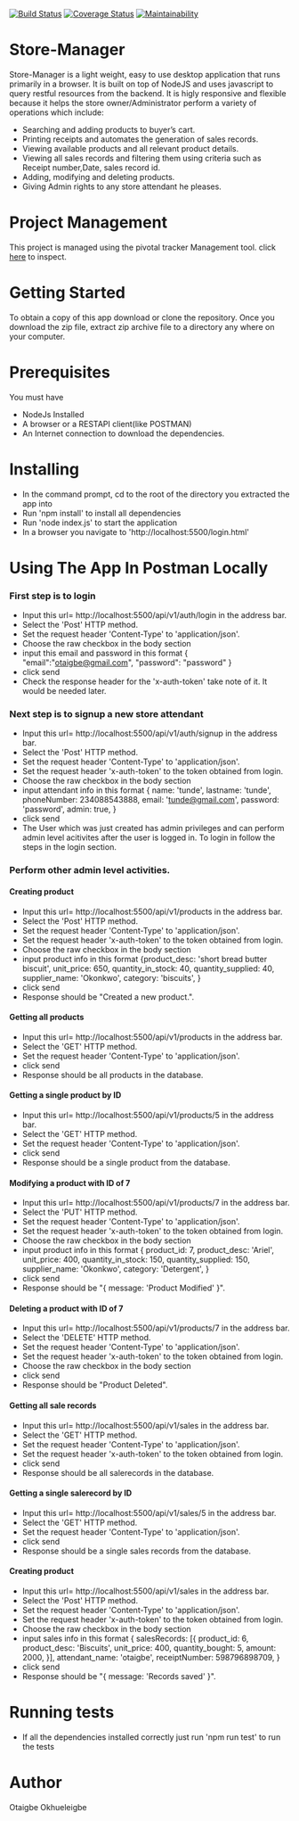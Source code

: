[![Build Status](https://travis-ci.org/otaigbe/store-manager.svg?branch=develop)](https://travis-ci.org/otaigbe/store-manager)  [![Coverage Status](https://coveralls.io/repos/github/otaigbe/store-manager/badge.svg?branch=develop)](https://coveralls.io/github/otaigbe/store-manager?branch=develop) [![Maintainability](https://api.codeclimate.com/v1/badges/100b2a4e64fc7695355c/maintainability)](https://codeclimate.com/github/otaigbe/store-manager/maintainability)

# Store-Manager
Store-Manager is a light weight, easy to use desktop application that runs primarily in a browser. It is built on top of NodeJS and uses javascript to query restful resources from the backend. It is higly responsive and flexible because it helps the store owner/Administrator perform a variety of operations which include:
* Searching and adding products to buyer’s cart.
* Printing receipts and automates the generation of sales records. 
* Viewing available products and all relevant product details.
* Viewing all sales records and filtering them using criteria such as Receipt number,Date, sales record id.
* Adding, modifying and deleting products.
* Giving Admin rights to any store attendant he pleases.

# Project Management
This project is managed using the pivotal tracker Management tool. click [here](https://www.pivotaltracker.com/n/projects/2203108) to inspect.

# Getting Started
To obtain a copy of this app download or clone the repository. Once you download the zip file, extract zip archive file to a directory any where on your computer.

# Prerequisites
You must have 
* NodeJs Installed
* A browser or a RESTAPI client(like POSTMAN)
* An Internet connection to download the dependencies.

# Installing
* In the command prompt, cd to the root of the directory you extracted the app into
* Run 'npm install' to install all dependencies
* Run 'node index.js' to start the application
* In a browser you navigate to 'http://localhost:5500/login.html'

# Using The App In Postman Locally
### First step is to login
* Input this url= http://localhost:5500/api/v1/auth/login in the address bar.
* Select the 'Post' HTTP method.
* Set the request header 'Content-Type' to 'application/json'.
* Choose the raw checkbox in the body section
* input this email and password in this format { "email":"otaigbe@gmail.com", "password": "password" } 
* click send
* Check the response header for the 'x-auth-token' take note of it. It would be needed later.
### Next step is to signup a new store attendant
* Input this url= http://localhost:5500/api/v1/auth/signup in the address bar.
* Select the 'Post' HTTP method.
* Set the request header 'Content-Type' to 'application/json'.
* Set the request header 'x-auth-token' to the token obtained from login.
* Choose the raw checkbox in the body section
* input attendant info in this format {
          name: 'tunde',
          lastname: 'tunde',
          phoneNumber: 234088543888,
          email: 'tunde@gmail.com',
          password: 'password',
          admin: true,
        }
* click send
* The User which was just created has admin privileges and can perform admin level acitivites after the user is logged in. To login in follow the steps in the login section.

### Perform other admin level activities.
#### Creating product
* Input this url= http://localhost:5500/api/v1/products in the address bar.
* Select the 'Post' HTTP method.
* Set the request header 'Content-Type' to 'application/json'.
* Set the request header 'x-auth-token' to the token obtained from login.
* Choose the raw checkbox in the body section
* input product info in this format 
{product_desc: 'short bread butter biscuit',
 unit_price: 650,
 quantity_in_stock: 40,
 quantity_supplied: 40,
 supplier_name: 'Okonkwo',
 category: 'biscuits',
 }
* click send
* Response should be "Created a new product.".
#### Getting all products
* Input this url= http://localhost:5500/api/v1/products in the address bar.
* Select the 'GET' HTTP method.
* Set the request header 'Content-Type' to 'application/json'.
* click send
* Response should be all products in the database.
#### Getting a single product by ID
* Input this url= http://localhost:5500/api/v1/products/5 in the address bar.
* Select the 'GET' HTTP method.
* Set the request header 'Content-Type' to 'application/json'.
* click send
* Response should be a single product from the database.
#### Modifying a product with ID of 7
* Input this url= http://localhost:5500/api/v1/products/7 in the address bar.
* Select the 'PUT' HTTP method.
* Set the request header 'Content-Type' to 'application/json'.
* Set the request header 'x-auth-token' to the token obtained from login.
* Choose the raw checkbox in the body section
* input product info in this format 
{
          product_id: 7,
          product_desc: 'Ariel',
          unit_price: 400,
          quantity_in_stock: 150,
          quantity_supplied: 150,
          supplier_name: 'Okonkwo',
          category: 'Detergent',
 }
* click send
* Response should be "{ message: 'Product Modified' }".
#### Deleting a product with ID of 7
* Input this url= http://localhost:5500/api/v1/products/7 in the address bar.
* Select the 'DELETE' HTTP method.
* Set the request header 'Content-Type' to 'application/json'.
* Set the request header 'x-auth-token' to the token obtained from login.
* Choose the raw checkbox in the body section
* click send
* Response should be "Product Deleted".
#### Getting all sale records
* Input this url= http://localhost:5500/api/v1/sales in the address bar.
* Select the 'GET' HTTP method.
* Set the request header 'Content-Type' to 'application/json'.
* Set the request header 'x-auth-token' to the token obtained from login.
* click send
* Response should be all salerecords in the database.
#### Getting a single salerecord by ID
* Input this url= http://localhost:5500/api/v1/sales/5 in the address bar.
* Select the 'GET' HTTP method.
* Set the request header 'Content-Type' to 'application/json'.
* click send
* Response should be a single sales records from the database.
#### Creating product
* Input this url= http://localhost:5500/api/v1/sales in the address bar.
* Select the 'Post' HTTP method.
* Set the request header 'Content-Type' to 'application/json'.
* Set the request header 'x-auth-token' to the token obtained from login.
* Choose the raw checkbox in the body section
* input sales info in this format 
{
          salesRecords: [{
            product_id: 6,
            product_desc: 'Biscuits',
            unit_price: 400,
            quantity_bought: 5,
            amount: 2000,
          }],
          attendant_name: 'otaigbe',
          receiptNumber: 598796898709,
        }
* click send
* Response should be "{ message: 'Records saved' }".

# Running tests
* If all the dependencies installed correctly just run 'npm run test' to run the tests

# Author
Otaigbe Okhueleigbe


